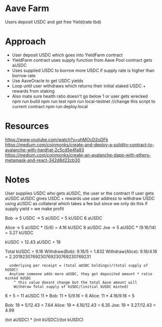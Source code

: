 #   Aave Farm

Users deposit USDC and get free Yield(rate tbd)

#   Approach

*   User deposit USDC which goes into YieldFarm contract
*   YieldFarm contract uses supply function from Aave Pool contract gets aUSDC
*   Uses supplied USDC to borrow more USDC if supply rate is higher than borrow rate
*   Use AaveOracle to get USDC yields
*   Loop until user withdraws which returns their initial staked USDC + rewards from staking
*   Also mate sure health ratio doesn't go below 1 or user gets wrecked
npm run build
npm run test
npm run local-testnet       //change this script to current contract
npm run deploy:local

#   Resources
https://www.youtube.com/watch?v=uhMOcD2oDFk
https://medium.com/coinmonks/create-and-deploy-a-solidity-contract-to-avalanche-with-hardhat-2c5cd5e4fa93
https://medium.com/coinmonks/create-an-avalanche-dapp-with-ethers-metamask-and-react-342d8d22cb30

#   Notes
User supplies USDC
who gets aUSDC, the user or the contract 
If user gets aUSDC
aUSDC gives USDC + rewards
use user address to withdraw USDC using aUSDC as collateral which takes a fee but since we only do this if supply yield > we make profit


Bob
     -> 5 USDC -> 5 aUSDC = 5 kUSDC 
        6 aUSDC   

Alice
     -> 5 aUSDC * (5/6) = 4.16 kUSDC
        8 aUSDC
Joe
     -> 5 aUSDC * (9.16/14) = 3.27 kUSDC

kUSDC = 12.43
aUSDC = 19

Total kUSDC = 9.16
Withdraw(Bob): 9.16/5 = 1.832
Withdraw(Alice): 9.16/4.16 = 2.2019230769230769230769230769231

      underlying per receipt = (total aUSDC holdings)/(total supply of kUSDC)
      Anytime someone adds more aUSDC, they get deposited amount * ratio minted kUSDC
        ^ this value doesnt change but the total Aave amount will 
        Withdraw Total supply of kUSDC/(initial kUSDC minted)

6 + 5 = 11 aUSDC
11 * 
Bob: 11 * 5/9.16 = 6
Alice: 11 * 4.16/9.16 = 5

Bob: 19 * 5/12.43 = 7.64
Alice: 19 * 4.16/12.43 = 6.35
Joe: 19 * 3.27/12.43 = 4.99

(tot aUSDC) * (init kUSDC)/(tot kUSDC)